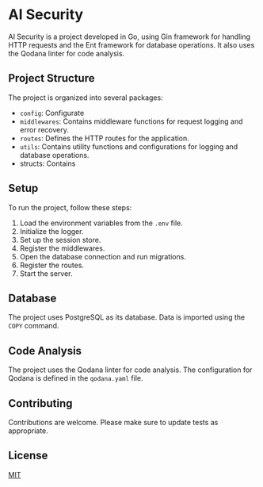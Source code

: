 # AI Security

AI Security is a project developed in Go, using Gin framework for handling HTTP requests and the Ent framework for database operations. It also uses the Qodana linter for code analysis.

## Project Structure

The project is organized into several packages:

- `config`: Configurate
- `middlewares`: Contains middleware functions for request logging and error recovery.
- `routes`: Defines the HTTP routes for the application.
- `utils`: Contains utility functions and configurations for logging and database operations.
- structs: Contains

## Setup

To run the project, follow these steps:

1. Load the environment variables from the `.env` file.
2. Initialize the logger.
3. Set up the session store.
4. Register the middlewares.
5. Open the database connection and run migrations.
6. Register the routes.
7. Start the server.

## Database

The project uses PostgreSQL as its database. Data is imported using the `COPY` command.

## Code Analysis

The project uses the Qodana linter for code analysis. The configuration for Qodana is defined in the `qodana.yaml` file.

## Contributing

Contributions are welcome. Please make sure to update tests as appropriate.

## License

[MIT](https://choosealicense.com/licenses/mit/)
